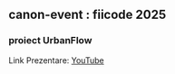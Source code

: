 ## canon-event : fiicode 2025
### proiect UrbanFlow

Link Prezentare: [YouTube](https://youtu.be/SjKmCKVgWT4)